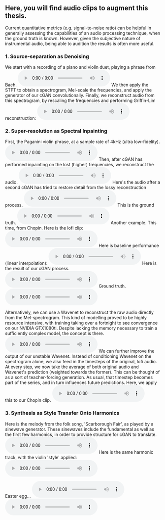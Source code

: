## Here, you will find audio clips to augment this thesis.

Current quantitative metrics (e.g. signal-to-noise ratio) can be helpful in generally assessing the capabilities of an audio processing technique, when the ground truth is known. However, given the subjective nature of instrumental audio, being able to audition the results is often more useful.


### 1. Source-separation as Denoising
We start with a recording of a piano and violin duet, playing a phrase from Bach.
<audio controls> <source src="https://raw.githubusercontent.com/SvenShade/Thesis_Demo/master/source_sep_full.wav" type='audio/wav'></audio>
We then apply the STFT to obtain a spectrogram, Mel-scale the frequencies, and apply the generator of our cGAN convolutionally. Finally, we reconstruct audio from this spectrogram, by rescaling the frequencies and performing Griffin-Lim reconstruction:
<audio controls> <source src="https://raw.githubusercontent.com/SvenShade/Thesis_Demo/master/source_sep_violin.wav" type='audio/wav'></audio>

### 2. Super-resolution as Spectral Inpainting
First, the Paganini violin phrase, at a sample rate of 4kHz (ultra low-fidelity).
<audio controls> <source src="https://raw.githubusercontent.com/SvenShade/Thesis_Demo/master/paganini_lofi.wav" type='audio/wav'></audio>
Then, after cGAN has performed inpainting on the lost (higher) frequencies, we reconstruct the audio.
<audio controls> <source src="https://raw.githubusercontent.com/SvenShade/Thesis_Demo/master/paganini_cGAN_bandavg.wav" type='audio/wav'></audio>
Here's the audio after a second cGAN has tried to restore detail from the lossy reconstruction process.
<audio controls> <source src="https://raw.githubusercontent.com/SvenShade/Thesis_Demo/master/paganini_bandavg-plus-logcont.wav" type='audio/wav'></audio>
This is the ground truth.
<audio controls> <source src="https://raw.githubusercontent.com/SvenShade/Thesis_Demo/master/paganini_truth.wav" type='audio/wav'></audio>
Another example. This time, from Chopin. Here is the lofi clip:
<audio controls> <source src="https://raw.githubusercontent.com/SvenShade/Thesis_Demo/master/chopin-lofi-clip.mp3" type='audio/mp3'></audio>
Here is baseline performance (linear interpolation):
<audio controls> <source src="https://raw.githubusercontent.com/SvenShade/Thesis_Demo/master/chopin-lin-clip.mp3" type='audio/mp3'></audio>
Here is the result of our cGAN process.
<audio controls> <source src="https://raw.githubusercontent.com/SvenShade/Thesis_Demo/master/chopin-LC-clip.mp3" type='audio/mp3'></audio>
Ground truth.
<audio controls> <source src="https://raw.githubusercontent.com/SvenShade/Thesis_Demo/master/chopin-gt-clip.mp3" type='audio/mp3'></audio>

Alternatively, we can use a Wavenet to reconstruct the raw audio directly from the Mel-spectrogram. This kind of modelling proved to be highly resource intensive, with training taking over a fortnight to see convergence on our NVIDIA GTX1080ti. Despite lacking the memory necessary to train a sufficiently complex model, the concept is there.
<audio controls> <source src="https://raw.githubusercontent.com/SvenShade/Thesis_Demo/master/paganini_WN_guidefactor30.wav" type='audio/wav'></audio>
We can further improve the output of our unstable Wavenet. Instead of conditioning Wavenet on the spectrogram alone, we also feed in the timesteps of the original, lofi audio. At every step, we now take the average of both original audio and Wavenet's prediction (weighted towards the former). This can be thought of as a sort of teacher-forcing generation. As usual, that timestep becomes part of the series, and in turn influences future predictions. Here, we apply this to our Chopin clip.
<audio controls> <source src="https://raw.githubusercontent.com/SvenShade/Thesis_Demo/master/lofi-WN-20-iter1.wav" type='audio/wav'></audio>


### 3. Synthesis as Style Transfer Onto Harmonics

Here is the melody from the folk song, 'Scarborough Fair', as played by a sinewave generator.
These sinewaves include the fundamental as well as the first few harmonics, in order to provide structure for cGAN to translate.
<audio controls> <source src="https://raw.githubusercontent.com/SvenShade/Thesis_Demo/master/scarborough_H2R_harmonics.wav" type='audio/wav'></audio>
Here is the same harmonic track, with the violin 'style' applied:
<audio controls> <source src="https://raw.githubusercontent.com/SvenShade/Thesis_Demo/master/scarborough_H2R_enhance_linreconst_logcontr.wav" type='audio/wav'></audio>

Easter egg...
<audio controls> <source src="https://raw.githubusercontent.com/SvenShade/Thesis_Demo/master/rick_harmonics.wav" type='audio/wav'></audio>
<audio controls> <source src="https://raw.githubusercontent.com/SvenShade/Thesis_Demo/master/rick_synth.wav" type='audio/wav'></audio>
